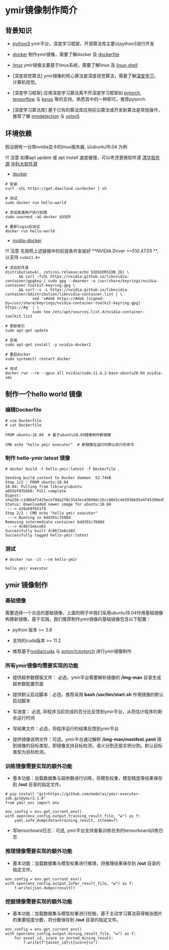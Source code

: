 # ymir镜像制作简介

## 背景知识

- [python3](https://www.runoob.com/python3/python3-tutorial.html) ymir平台，深度学习框架，开源算法库主要以python3进行开发

- [docker](https://www.runoob.com/docker/docker-tutorial.html) 制作ymir镜像，需要了解docker 及 [dockerfile](https://www.runoob.com/docker/docker-dockerfile.html)

- [linux](https://www.runoob.com/linux/linux-shell.html) ymir镜像主要基于linux系统，需要了解linux 及 [linux-shell](https://www.runoob.com/linux/linux-shell.html)

- [深度视觉算法] ymir镜像的核心算法是深度视觉算法，需要了解[深度学习](https://leonardoaraujosantos.gitbook.io/artificial-inteligence/machine_learning/deep_learning)， 计算机视觉。

- [深度学习框架] 应用深度学习算法离不开深度学习框架如 [pytorch](https://pytorch.org/), [tensorflow](https://tensorflow.google.cn/?hl=en) 与 [keras](https://keras.io/) 等的支持。熟悉其中的一种即可，推荐pytorch.

- [深度学习算法库] 基于已有的算法库应用前沿算法或开发新算法是常规操作，推荐了解 [mmdetection](https://github.com/open-mmlab/mmdetection) 与 [yolov5](https://github.com/ultralytics/yolov5)


## 环境依赖

假设拥有一台带nvidia显卡的linux服务器, 以ubuntu16.04 为例

!!! 注意
    如果apt update 或 apt install 速度缓慢，可以考虑更换软件源
    [清华软件源](https://mirrors.tuna.tsinghua.edu.cn/help/ubuntu/)
    [中科大软件源](http://mirrors.ustc.edu.cn/help/ubuntu.html)

- [docker](https://www.runoob.com/docker/ubuntu-docker-install.html)
```
# 安装
curl -sSL https://get.daocloud.io/docker | sh

# 测试
sudo docker run hello-world

# 添加普通用户执行权限
sudo usermod -aG docker $USER

# 重新login后测试
docker run hello-world
```

- [nvidia-docker](https://docs.nvidia.com/datacenter/cloud-native/container-toolkit/install-guide.html#installation-guide)

!!! 注意
    先按照上述链接中的前提条件安装好 **NVIDIA Driver >=510.47.03 **, 以支持 `cuda11.6+`

```
# 添加软件源
distribution=$(. /etc/os-release;echo $ID$VERSION_ID) \
      && curl -fsSL https://nvidia.github.io/libnvidia-container/gpgkey | sudo gpg --dearmor -o /usr/share/keyrings/nvidia-container-toolkit-keyring.gpg \
      && curl -s -L https://nvidia.github.io/libnvidia-container/$distribution/libnvidia-container.list | \
            sed 's#deb https://#deb [signed-by=/usr/share/keyrings/nvidia-container-toolkit-keyring.gpg] https://#g' | \
            sudo tee /etc/apt/sources.list.d/nvidia-container-toolkit.list

# 更新索引
sudo apt-get update

# 安装
sudo apt-get install -y nvidia-docker2

# 重启docker
sudo systemctl restart docker

# 测试
docker run --rm --gpus all nvidia/cuda:11.6.2-base-ubuntu20.04 nvidia-smi
```

## 制作一个hello world 镜像

### 编辑Dockerfile

```
# vim Dockerfile
# cat Dockerfile

FROM ubuntu:18.04  # 基于ubuntu18.04镜像制作新镜像

CMD echo "hello ymir executor"  # 新镜像在运行时默认执行的命令
```

### 制作 hello-ymir:latest 镜像

```
# docker build -t hello-ymir:latest -f Dockerfile .

Sending build context to Docker daemon  52.74kB
Step 1/2 : FROM ubuntu:18.04
18.04: Pulling from library/ubuntu
a055bf07b5b0: Pull complete
Digest: sha256:c1d0baf2425ecef88a2f0c3543ec43690dc16cc80d3c4e593bb95e4f45390e45
Status: Downloaded newer image for ubuntu:18.04
 ---> e28a50f651f9
Step 2/2 : CMD echo "hello ymir executor"
 ---> Running in 6dd391c7688d
Removing intermediate container 6dd391c7688d
 ---> 4c8672e6ce02
Successfully built 4c8672e6ce02
Successfully tagged hello-ymir:latest
```

### 测试

```
# docker run -it --rm hello-ymir

hello ymir executor
```

## ymir 镜像制作

### 基础镜像

需要选择一个合适的基础镜像，上面的例子中我们采用ubuntu18.04作用基础镜像构建新镜像，基于实践，我们推荐制作ymir镜像的基础镜像包含以下配置：

- python 版本 >= 3.8

- 支持的cuda版本 >= 11.2

- 推荐基于[nvidia/cuda](https://hub.docker.com/r/nvidia/cuda/tags) 与 [pytorch/pytorch](https://hub.docker.com/r/pytorch/pytorch/tags) 进行ymir镜像制作

### 所有ymir镜像均需要实现的功能

- 提供超参数模板文件： 必选，ymir平台需要解析镜像的 **/img-man** 目录生成超参数配置页面

- 提供默认启动脚本：必选，推荐采用 **bash /usr/bin/start.sh** 作用镜像的默认启动脚本

- 写进度： 必选, 将程序当前完成的百分比反馈到ymir平台，从而估计程序的剩余运行时间

- 写结果文件：必选，将程序运行的结果反馈到ymir平台

- 提供镜像说明文件：可选，ymir平台通过解析 **/img-man/manifest.yaml** 得到镜像的目标类型，即镜像支持目标检测，语义分割还是实例分割。默认目标类型为目标检测。

### 训练镜像需要实现的额外功能

- 基本功能：加载数据集与超参数进行训练，将模型权重，模型精度等结果保存到 **/out** 目录的指定文件。

```
# pip install "git+https://github.com/modelai/ymir-executor-sdk.git@ymir2.1.0"
from ymir_exc import env

env_config = env.get_current_env()
with open(env_config.output.training_result_file, "w") as f:
    yaml.safe_dump(data=training_result, stream=f)
```

- 写tensorboard日志：可选, ymir平台支持查看训练任务的tensorboard训练日志

### 推理镜像需要实现的额外功能

- 基本功能：加载数据集与模型权重进行推理，将推理结果保存到 **/out** 目录的指定文件。

```
env_config = env.get_current_env()
with open(env_config.output.infer_result_file, "w") as f:
    f.write(json.dumps(result))
```

### 挖掘镜像需要实现的额外功能

- 基本功能：加载数据集与模型权重进行挖掘，基于主动学习算法获得每张图片的重要程度分数，将分数保存到 **/out** 目录的指定文件。

```
env_config = env.get_current_env()
with open(env_config.output.mining_result_file, "w") as f:
    for asset_id, score in sorted_mining_result:
        f.write(f"{asset_id}\t{score}\n")
```
